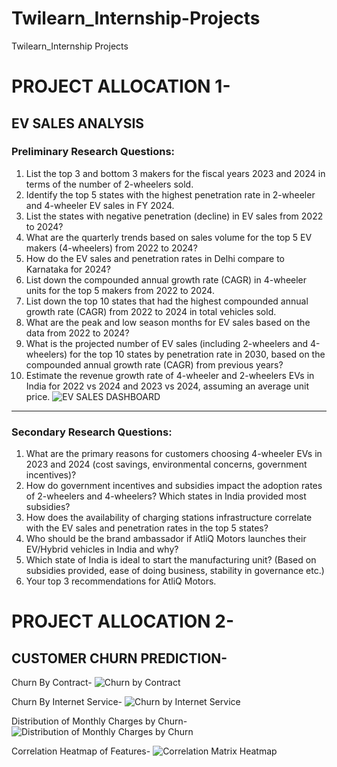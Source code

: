 # Twilearn_Internship-Projects
Twilearn_Internship Projects

# PROJECT ALLOCATION 1- 
## EV SALES ANALYSIS 
### Preliminary Research Questions:
1. List the top 3 and bottom 3 makers for the fiscal years 2023 and 2024 in terms of the number of 2-wheelers sold.
2. Identify the top 5 states with the highest penetration rate in 2-wheeler and 4-wheeler EV sales in FY 2024.
3. List the states with negative penetration (decline) in EV sales from 2022 to 2024?
4. What are the quarterly trends based on sales volume for the top 5 EV makers (4-wheelers) from 2022 to 2024?
5. How do the EV sales and penetration rates in Delhi compare to Karnataka for 2024?
6. List down the compounded annual growth rate (CAGR) in 4-wheeler units for the top 5 makers from 2022 to 2024.
7. List down the top 10 states that had the highest compounded annual growth rate (CAGR) from 2022 to 2024 in total vehicles sold.
8. What are the peak and low season months for EV sales based on the data from 2022 to 2024?
9. What is the projected number of EV sales (including 2-wheelers and 4-wheelers) for the top 10 states by penetration rate in 2030, based on the compounded annual growth rate (CAGR) from previous years?
10. Estimate the revenue growth rate of 4-wheeler and 2-wheelers EVs in India for 2022 vs 2024 and 2023 vs 2024, assuming an average unit price.
![EV SALES DASHBOARD](https://github.com/user-attachments/assets/2146575d-b91b-4b8d-9bf9-2da0e402790b)

-----------------------------------------------------------------------------------------------------
### Secondary Research Questions:
1. What are the primary reasons for customers choosing 4-wheeler EVs in 2023 and 2024 (cost savings, environmental concerns, government incentives)?
2. How do government incentives and subsidies impact the adoption rates of 2-wheelers and 4-wheelers? Which states in India provided most subsidies?
3. How does the availability of charging stations infrastructure correlate with the EV sales and penetration rates in the top 5 states?
4. Who should be the brand ambassador if AtliQ Motors launches their EV/Hybrid vehicles in India and why?
5. Which state of India is ideal to start the manufacturing unit? (Based on subsidies provided, ease of doing business, stability in governance etc.)
6. Your top 3 recommendations for AtliQ Motors.



# PROJECT ALLOCATION 2-
## CUSTOMER CHURN PREDICTION-
Churn By Contract-
![Churn by Contract](https://github.com/user-attachments/assets/f1e69556-5d21-4c28-8d31-bda29f54ac41)

Churn By Internet Service-
![Churn by Internet Service](https://github.com/user-attachments/assets/706a90f8-fef7-4a25-a5b0-ba2e809cb478)

Distribution of Monthly Charges by Churn-
![Distribution of Monthly Charges by Churn](https://github.com/user-attachments/assets/ddfe96b7-4451-4774-b384-99b47a006422)

Correlation Heatmap of Features-
![Correlation Matrix Heatmap](https://github.com/user-attachments/assets/e96bca64-a9f5-4f8e-a64c-2c972f3a6417)
